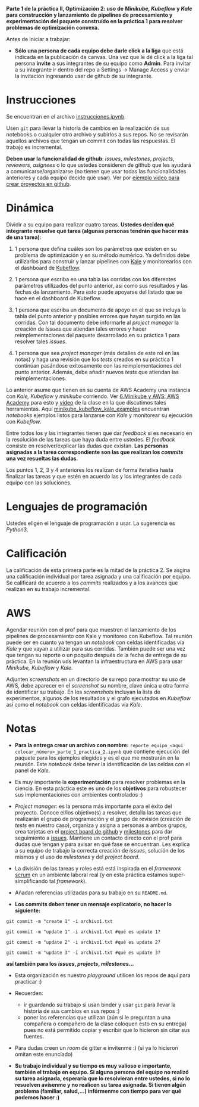 **Parte 1 de la práctica II, Optimización 2: uso de *Minikube, Kubeflow* y *Kale* para construcción y lanzamiento de pipelines de procesamiento y experimentación del paquete construído en la práctica 1 para resolver problemas de optimización convexa.**

Antes de iniciar a trabajar: 

* **Sólo una persona de cada equipo debe darle click a la liga** que está indicada en la publicación de canvas. Una vez que le dé click a la liga tal persona **invite** a sus integrantes de su equipo como **Admin**. Para invitar a su integrante ir dentro del repo a Settings -> Manage Access y enviar la invitación ingresando user de github de su integrante.
    

# Instrucciones

Se encuentran en el archivo [instrucciones.ipynb](instrucciones.ipynb).

Usen `git` para llevar la historia de cambios en la realización de sus notebooks o cualquier otro archivo y subirlos a sus repos. No se revisarán aquellos archivos que tengan un commit con todas las respuestas. El trabajo es incremental.

**Deben usar la funcionalidad de github**: *issues*, *milestones*, *projects*, *reviewers*, *asignees* o lo que ustedes consideren de github que les ayudará a comunicarse/organizarse (no tienen que usar todas las funcionalidades anteriores y cada equipo decide qué usar). Ver por [ejemplo video para crear proyectos en github](https://youtu.be/z4Xpif7HI04).


# Dinámica

Dividir a su equipo para realizar cuatro tareas. **Ustedes deciden qué integrante resuelve qué tarea (algunas personas tendrán que hacer más de una tarea)**:

1. 1 persona que defina cuáles son los parámetros que existen en su problema de optimización y en su método numérico. Ya definidos debe utilizarlos para construir y lanzar pipelines con [Kale](https://github.com/kubeflow-kale/kale) y monitorearlos con el dashboard de [Kubeflow](https://github.com/kubeflow/kubeflow). 

2. 1 persona que escriba en una tabla las corridas con los diferentes parámetros utilizados del punto anterior, así como sus resultados y las fechas de lanzamiento. Para esto puede apoyarse del listado que se hace en el dashboard de Kubeflow.

3. 1 persona que escriba un documento de apoyo en el que se incluya la tabla del punto anterior y posibles errores que hayan surgido en las corridas. Con tal documento debe informarle al *project manager* la creación de *issues* que atiendan tales errores y hacer reimplementaciones del paquete desarrollado en su práctica 1 para resolver tales *issues*.

4. 1 persona que sea *project manager* (más detalles de este rol en las notas) y haga una revisión que los *tests* creados en su práctica 1 continúan pasándose exitosamente con las reimplementaciones del punto anterior. Además, debe añadir nuevos *tests* que atiendan las reimplementaciones.

Lo anterior asume que tienen en su cuenta de AWS Academy una instancia con *Kale, Kubeflow* y *minikube* corriendo. Ver [6.Minikube y AWS: AWS Academy](https://github.com/ITAM-DS/analisis-numerico-computo-cientifico/wiki/6.Minikube-y-AWS) para esto y [video](https://youtu.be/SusT5xQN1ro) de la clase en la que discutimos tales herramientas. Aquí [minikube_kubeflow_kale_examples](https://github.com/palmoreck/minikube_kubeflow_kale_examples) encuentran *notebooks* ejemplos listos para lanzarse con *Kale* y monitorear su ejecución con *Kubeflow*.

Entre todos los y las integrantes tienen que dar *feedback* si es necesario en la resolución de las tareas que haya duda entre ustedes. El *feedback* consiste en resolver/explicar las dudas que existan. **Las personas asignadas a la tarea correspondiente son las que realizan los *commits* una vez resueltas las dudas**.

Los puntos 1, 2, 3 y 4 anteriores los realizan de forma iterativa hasta finalizar las tareas y que estén en acuerdo las y los integrantes de cada equipo con las soluciones.

# Lenguajes de programación

Ustedes eligen el lenguaje de programación a usar. La sugerencia es *Python3*.

# Calificación

La calificación de esta primera parte es la mitad de la práctica 2. Se asgina una calificación individual por tarea asignada y una calificación por equipo. Se calificará de acuerdo a los *commits* realizados y a los avances que realizan en su trabajo incremental. 

# AWS

Agendar reunión con el prof para que muestren el lanzamiento de los pipelines de procesamiento con Kale y monitoreo con Kubeflow. Tal reunión puede ser en cuanto ya tengan un *notebook* con celdas identificadas vía *Kale* y que vayan a utilizar para sus corridas. También puede ser una vez que tengan su reporte o un poquito después de la fecha de entrega de su práctica. En la reunión uds levantan la infraestructura en AWS para usar *Minikube, Kubeflow* y *Kale*.

Adjunten *screenshots* en un directorio de su repo para mostrar su uso de AWS, debe aparecer en el *screenshot* su nombre, clave única u otra forma de identificar su trabajo. En los *screenshots* incluyan la lista de experimentos, algunos de los resultados y el grafo ejecutados en *Kubeflow* así como el *notebook* con celdas identificadas vía *Kale*.

# Notas

* **Para la entrega crear un archivo con nombre:** `reporte_equipo_<aquí colocar_número>_parte_1_practica_2.ipynb` que contiene ejecución del paquete para los ejemplos elegidos y es el que me mostrarán en la reunión. Este *notebook* debe tener la identificación de las celdas con el panel de *Kale*. 

* Es muy importante la **experimentación** para resolver problemas en la ciencia. En esta práctica este es uno de los **objetivos** para robustecer sus implementaciones con ambientes controlados :)

* *Project manager*: es la persona más importante para el éxito del proyecto. Conoce el/los objetivo(s) a resolver, detalla las tareas que realizarán el grupo de programación y el grupo de revisión (creación de *tests* en nuestro caso), organiza y asigna a personas a ambos grupos, crea tarjetas en el [project board de github](https://help.github.com/en/github/managing-your-work-on-github/creating-a-project-board) y [milestones](https://help.github.com/en/github/managing-your-work-on-github/tracking-the-progress-of-your-work-with-milestones) para dar seguimiento a [issues](https://help.github.com/en/github/managing-your-work-on-github/creating-an-issue). Mantiene un contacto directo con el prof para dudas que tengan y para avisar en qué fase se encuentran. Les explica a su equipo de trabajo la correcta creación de *issues*, solución de los mismos y el uso de *milestones* y del *project board*.

* La división de las tareas y roles está está inspirada en el *framework* [scrum](https://www.youtube.com/watch?v=b02ZkndLk1Y&feature=emb_logo) en un ambiente laboral real (y en esta práctica estamos super-simplificando tal *framework*).

* Añadan referencias utilizadas para su trabajo en su `README.md`.

* **Los commits deben tener un mensaje explicatorio, no hacer lo siguiente:**

```
git commit -m "create 1" -i archivo1.txt

git commit -m "update 1" -i archivo1.txt #qué es update 1?

git commit -m "update 2" -i archivo1.txt #qué es update 2?

git commit -m "update 3" -i archivo1.txt #qué es update 3?
```

**así también para los *issues*, *projects*, *milestones*...**

* Esta organización es nuestro *playground* utilicen los repos de aquí para practicar :)

* Recuerden:

    * ir guardando su trabajo si usan binder y usar `git` para llevar la historia de sus cambios en sus repos :)
    * poner las referencias que utilizan (aún si le preguntan a una compañera o compañero de la clase coloquen esto en su entrega) pues no está permitido copiar y escribir que lo hicieron sin citar sus fuentes.


* Para dudas creen un *room* de gitter e ínvitenme :) (si ya lo hicieron omitan este enunciado)

* **Su trabajo individual y su tiempo es muy valioso e importante, también el trabajo en equipo. Si alguna persona del equipo no realizó su tarea asignada, esperaría que lo resolvieran entre ustedes, si no lo resuelven avísenme y no realicen su tarea asignada. Si tienen algún problema (familiar, salud,...) infórmenme con tiempo para ver qué podemos hacer :)**



